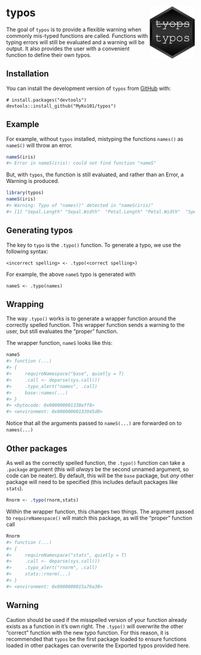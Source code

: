 
<!-- README.md is generated from README.Rmd. Please edit that file -->

# typos <img src="logo.png" align="right" height=139 />

<!-- badges: start -->

<!-- badges: end -->

The goal of `typos` is to provide a flexible warning when commonly
mis-typed functions are called. Functions with typing errors will still
be evaluated and a warning will be output. It also provides the user
with a convenient function to define their own typos.

## Installation

You can install the development version of `typos` from
[GitHub](https://github.com/) with:

    # install.packages("devtools")
    devtools::install_github("MyKo101/typos")

## Example

For example, without `typos` installed, mistyping the functions
`names()` as `nameS()` will throw an error.

``` r
nameS(iris)
#> Error in nameS(iris): could not find function "nameS"
```

But, with `typos`, the function is still evaluated, and rather than an
Error, a Warning is produced.

``` r
library(typos)
nameS(iris)
#> Warning: Typo of "names()" detected in "nameS(iris)"
#> [1] "Sepal.Length" "Sepal.Width"  "Petal.Length" "Petal.Width"  "Species"
```

## Generating typos

The key to `typo` is the `.typo()` function. To generate a typo, we use
the following syntax:

    <incorrect spelling> <- .typo(<correct spelling>)

For example, the above `nameS` typo is generated with

    nameS <- .typo(names)

## Wrapping

The way `.typo()` works is to generate a wrapper function around the
correctly spelled function. This wrapper function sends a warning to the
user, but still evaluates the “proper” function.

The wrapper function, `nameS` looks like this:

``` r
nameS
#> function (...) 
#> {
#>     requireNamespace("base", quietly = T)
#>     .call <- deparse(sys.call())
#>     .typo_alert("names", .call)
#>     base::names(...)
#> }
#> <bytecode: 0x000000001338eff8>
#> <environment: 0x00000000133945d0>
```

Notice that all the arguments passed to `nameS(...)` are forwarded on to
`names(...)`

## Other packages

As well as the correctly spelled function, the `.typo()` function can
take a `.package` argument (this will *always* be the second unnamed
argument, so code can be neater). By default, this will be the `base`
package, but *any* other package will need to be specified (this
includes default packages like `stats`).

``` r
Rnorm <- .typo(rnorm,stats)
```

Within the wrapper function, this changes two things. The argument
passed to `requireNamespace()` will match this package, as will the
“proper” function call

``` r
Rnorm
#> function (...) 
#> {
#>     requireNamespace("stats", quietly = T)
#>     .call <- deparse(sys.call())
#>     .typo_alert("rnorm", .call)
#>     stats::rnorm(...)
#> }
#> <environment: 0x0000000015a76a38>
```

## Warning

Caution should be used if the misspelled version of your function
already exists as a function in it’s own right. The `.typo()` will
overwrite the other “correct” function with the new typo function. For
this reason, it is recommended that `typos` be the first package loaded
to ensure functions loaded in other packages can overwrite the Exported
typos provided here.
